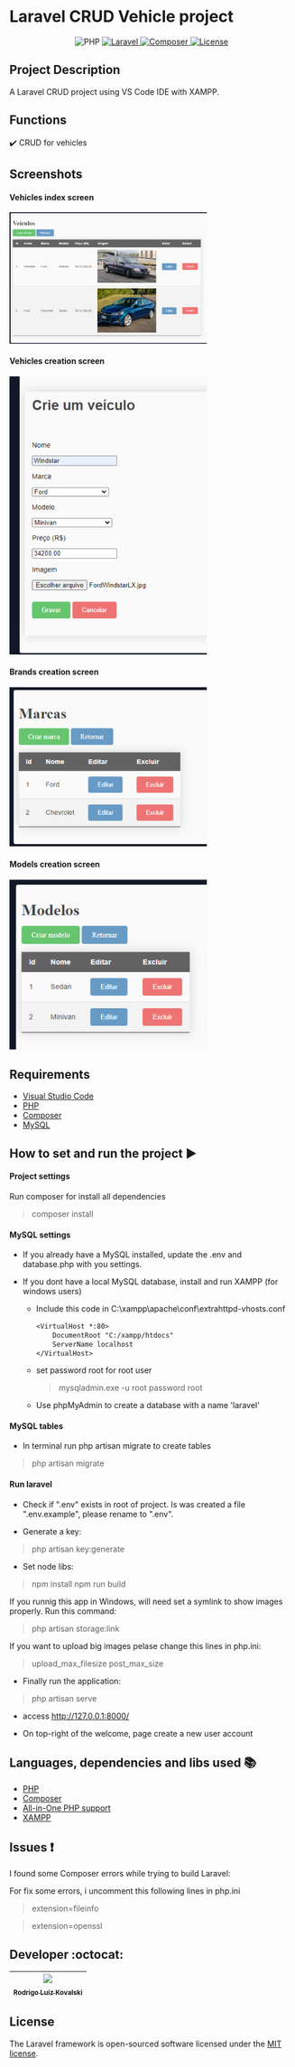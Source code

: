 <h1>Laravel CRUD Vehicle project</h1> 

<p align="center">
<img src="https://img.shields.io/badge/PHP-8.2.12-green?style=flat" alt="PHP" />
<a href="https://packagist.org/packages/laravel/framework">
<img src="https://img.shields.io/badge/Laravel-10.10-green?style=flat" alt="Laravel" />
<img src="https://img.shields.io/badge/Composer-2.6.5-green?style=flat" alt="Composer" />
<a href="https://packagist.org/packages/laravel/framework"><img src="https://img.shields.io/packagist/l/laravel/framework" alt="License"></a>
</p>

## Project Description 

<p align="justify">
  A Laravel CRUD project using VS Code IDE with XAMPP. 
</p>

## Functions

:heavy_check_mark: CRUD for vehicles

## Screenshots

<h4>Vehicles index screen</h4>
<img src="layout_images/veiculos.png" width="350" title="Tela de veículos">
<h4>Vehicles creation screen</h4>
<img src="layout_images/criar_veiculo.png" width="350" title="Tela de criacao de veículos">
<h4>Brands creation screen</h4>
<img src="layout_images/marcas.png" width="350" title="Tela de marcas">
<h4>Models creation screen</h4>
<img src="layout_images/modelos.png" width="350" title="Tela de modelos">

## Requirements

- [Visual Studio Code](https://code.visualstudio.com/download)
- [PHP](https://www.php.net/)
- [Composer](https://getcomposer.org/download/)
- [MySQL](https://www.mysql.com/)

## How to set and run the project :arrow_forward:

<h4>Project settings</h4>

Run composer for install all dependencies

> composer install

<h4>MySQL settings</h4>

- If you already have a MySQL installed, update the .env and database.php with you settings.

- If you dont have a local MySQL database, install and run XAMPP (for windows users)

  - Include this code in C:\xampp\apache\conf\extrahttpd-vhosts.conf

    ```script
    <VirtualHost *:80>
        DocumentRoot "C:/xampp/htdocs"
        ServerName localhost
    </VirtualHost>
    ```

  - set password root for root user
    > mysqladmin.exe -u root password root

  - Use phpMyAdmin to create a database with a name 'laravel'

<h4>MySQL tables</h4>

- In terminal run php artisan migrate to create tables

> php artisan migrate

<h4>Run laravel</h4>

- Check if ".env" exists in root of project. Is was created a file ".env.example", please rename to ".env".

- Generate a key:

> php artisan key:generate

- Set node libs:

> npm install
> npm run build 

If you runnig this app in Windows, will need set a symlink to show images properly. Run this command:

> php artisan storage:link

If you want to upload big images pelase change this lines in php.ini:

> upload_max_filesize
> post_max_size

- Finally run the application:

> php artisan serve

- access http://127.0.0.1:8000/

- On top-right of the welcome, page create a new user account


## Languages, dependencies and libs used :books:

- [PHP](https://www.php.net/)
- [Composer](https://getcomposer.org/download/)
- [All-in-One PHP support](https://marketplace.visualstudio.com/items?itemName=DEVSENSE.phptools-vscode)
- [XAMPP](https://www.apachefriends.org/pt_br/index.html)

## Issues :exclamation:

I found some Composer errors while trying to build Laravel:

For fix some errors, i uncomment this following lines in php.ini

> extension=fileinfo

> extension=openssl


## Developer :octocat:

| [<img src="https://avatars.githubusercontent.com/u/26410295?v=4" width=115><br><sub>Rodrigo Luiz Kovalski</sub>](https://github.com/rodrigolk22) |
| :---: |


## License

The Laravel framework is open-sourced software licensed under the [MIT license](https://opensource.org/licenses/MIT).
